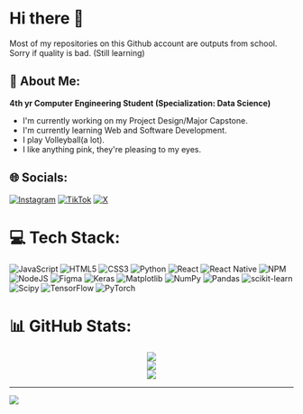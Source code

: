 # Hi there 👋
Most of my repositories on this Github account are outputs from school. Sorry if quality is bad. (Still learning)

## 💫 About Me:
**4th yr Computer Engineering Student (Specialization: Data Science)**<br>
- I'm currently working on my Project Design/Major Capstone.<br>
- I'm currently learning Web and Software Development.<br>
- I play Volleyball(a lot).<br>
- I like anything pink, they're pleasing to my eyes.


## 🌐 Socials:
[![Instagram](https://img.shields.io/badge/Instagram-%23E4405F.svg?logo=Instagram&logoColor=white)](https://instagram.com/willfredyyyy) [![TikTok](https://img.shields.io/badge/TikTok-%23000000.svg?logo=TikTok&logoColor=white)](https://tiktok.com/@willythepooh09) [![X](https://img.shields.io/badge/X-black.svg?logo=X&logoColor=white)](https://x.com/WillFredyyy) 

# 💻 Tech Stack:
![JavaScript](https://img.shields.io/badge/javascript-%23323330.svg?style=flat&logo=javascript&logoColor=%23F7DF1E) ![HTML5](https://img.shields.io/badge/html5-%23E34F26.svg?style=flat&logo=html5&logoColor=white) ![CSS3](https://img.shields.io/badge/css3-%231572B6.svg?style=flat&logo=css3&logoColor=white) ![Python](https://img.shields.io/badge/python-3670A0?style=flat&logo=python&logoColor=ffdd54) ![React](https://img.shields.io/badge/react-%2320232a.svg?style=flat&logo=react&logoColor=%2361DAFB) ![React Native](https://img.shields.io/badge/react_native-%2320232a.svg?style=flat&logo=react&logoColor=%2361DAFB) ![NPM](https://img.shields.io/badge/NPM-%23CB3837.svg?style=flat&logo=npm&logoColor=white) ![NodeJS](https://img.shields.io/badge/node.js-6DA55F?style=flat&logo=node.js&logoColor=white) ![Figma](https://img.shields.io/badge/figma-%23F24E1E.svg?style=flat&logo=figma&logoColor=white) ![Keras](https://img.shields.io/badge/Keras-%23D00000.svg?style=flat&logo=Keras&logoColor=white) ![Matplotlib](https://img.shields.io/badge/Matplotlib-%23ffffff.svg?style=flat&logo=Matplotlib&logoColor=black) ![NumPy](https://img.shields.io/badge/numpy-%23013243.svg?style=flat&logo=numpy&logoColor=white) ![Pandas](https://img.shields.io/badge/pandas-%23150458.svg?style=flat&logo=pandas&logoColor=white) ![scikit-learn](https://img.shields.io/badge/scikit--learn-%23F7931E.svg?style=flat&logo=scikit-learn&logoColor=white) ![Scipy](https://img.shields.io/badge/SciPy-%230C55A5.svg?style=flat&logo=scipy&logoColor=%white) ![TensorFlow](https://img.shields.io/badge/TensorFlow-%23FF6F00.svg?style=flat&logo=TensorFlow&logoColor=white) ![PyTorch](https://img.shields.io/badge/PyTorch-%23EE4C2C.svg?style=flat&logo=PyTorch&logoColor=white)
# 📊 GitHub Stats:
<div align="center">
  
  ![](https://github-readme-stats.vercel.app/api?username=Willythepo0h&theme=tokyonight&hide_border=false&include_all_commits=true&count_private=true)<br/>
  ![](https://github-readme-streak-stats.herokuapp.com/?user=Willythepo0h&theme=tokyonight&hide_border=false)<br/>
  ![](https://github-readme-stats.vercel.app/api/top-langs/?username=Willythepo0h&theme=tokyonight&hide_border=false&include_all_commits=true&count_private=true&layout=compact)
  
</div>

---
[![](https://visitcount.itsvg.in/api?id=Willythepo0h&icon=5&color=0)](https://visitcount.itsvg.in)

<!-- Proudly created with GPRM ( https://gprm.itsvg.in ) -->
